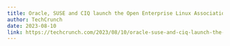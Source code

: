 ```yaml
---
title: Oracle, SUSE and CIQ launch the Open Enterprise Linux Association amid Red Hat controversy
author: TechCrunch
date: 2023-08-10
link: https://techcrunch.com/2023/08/10/oracle-suse-and-ciq-launch-the-open-enterprise-linux-association-amid-red-hat-controversy/
---
```


